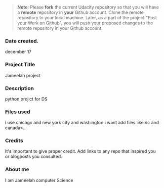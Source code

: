 >**Note**: Please **fork** the current Udacity repository so that you will have a **remote** repository in **your** Github account. Clone the remote repository to your local machine. Later, as a part of the project "Post your Work on Github", you will push your proposed changes to the remote repository in your Github account.

### Date created.
december 17
### Project Title
Jameelah project
### Description
python projict for DS

### Files used
i use chicago and new york city and washington
i want add files like dc and canada>.. 

### Credits
It's important to give proper credit. Add links to any repo that inspired you or blogposts you consulted.

### About me 
I am Jameelah 
computer Science 